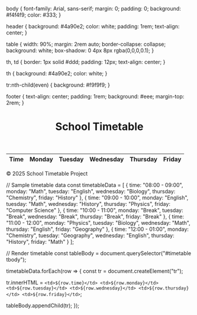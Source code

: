 body {
  font-family: Arial, sans-serif;
  margin: 0;
  padding: 0;
  background: #f4f4f9;
  color: #333;
}

header {
  background: #4a90e2;
  color: white;
  padding: 1rem;
  text-align: center;
}

table {
  width: 90%;
  margin: 2rem auto;
  border-collapse: collapse;
  background: white;
  box-shadow: 0 4px 8px rgba(0,0,0,0.1);
}

th, td {
  border: 1px solid #ddd;
  padding: 12px;
  text-align: center;
}

th {
  background: #4a90e2;
  color: white;
}

tr:nth-child(even) {
  background: #f9f9f9;
}

footer {
  text-align: center;
  padding: 1rem;
  background: #eee;
  margin-top: 2rem;
}<!DOCTYPE html>
<html lang="en">
<head>
  <meta charset="UTF-8">
  <meta name="viewport" content="width=device-width, initial-scale=1.0">
  <title>School Timetable</title>
  <link rel="stylesheet" href="style.css">
</head>
<body>
  <header>
    <h1>School Timetable</h1>
  </header>

  <main>
    <table id="timetable">
      <thead>
        <tr>
          <th>Time</th>
          <th>Monday</th>
          <th>Tuesday</th>
          <th>Wednesday</th>
          <th>Thursday</th>
          <th>Friday</th>
        </tr>
      </thead>
      <tbody>
        <!-- Rows will be generated by JavaScript -->
      </tbody>
    </table>
  </main>

  <footer>
    <p>© 2025 School Timetable Project</p>
  </footer>

  <script src="script.js"></script>
</body>
</html>// Sample timetable data
const timetableData = [
  { time: "08:00 - 09:00", monday: "Math", tuesday: "English", wednesday: "Biology", thursday: "Chemistry", friday: "History" },
  { time: "09:00 - 10:00", monday: "English", tuesday: "Math", wednesday: "History", thursday: "Physics", friday: "Computer Science" },
  { time: "10:00 - 11:00", monday: "Break", tuesday: "Break", wednesday: "Break", thursday: "Break", friday: "Break" },
  { time: "11:00 - 12:00", monday: "Physics", tuesday: "Biology", wednesday: "Math", thursday: "English", friday: "Geography" },
  { time: "12:00 - 01:00", monday: "Chemistry", tuesday: "Geography", wednesday: "English", thursday: "History", friday: "Math" }
];

// Render timetable
const tableBody = document.querySelector("#timetable tbody");

timetableData.forEach(row => {
  const tr = document.createElement("tr");

  tr.innerHTML = `
    <td>${row.time}</td>
    <td>${row.monday}</td>
    <td>${row.tuesday}</td>
    <td>${row.wednesday}</td>
    <td>${row.thursday}</td>
    <td>${row.friday}</td>
  `;

  tableBody.appendChild(tr);
});
